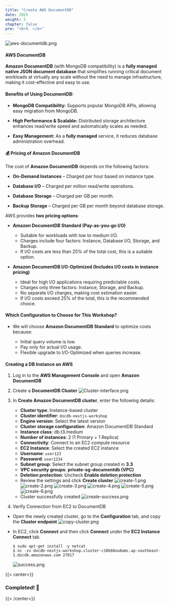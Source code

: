 ```yaml
---
title: "Create AWS DocumentDB"
date: 2025
weight: 5
chapter: false
pre: "<b>5. </b>"
---
```


![aws-documentdb.png](/images/5-create-documentdb-instance/aws-documentdb.png)

#### AWS DocumentDB

**Amazon DocumentDB** (with MongoDB compatibility) is a **fully managed native JSON document database** that simplifies running critical document workloads at virtually any scale without the need to manage infrastructure, making it cost-effective and easy to use.

#### Benefits of Using DocumentDB:

- **MongoDB Compatibility:** Supports popular MongoDB APIs, allowing easy migration from MongoDB.

- **High Performance & Scalable:** Distributed storage architecture enhances read/write speed and automatically scales as needed.

- **Easy Management:** As a **fully managed** service, it reduces database administration overhead.

#### 💰 Pricing of Amazon DocumentDB

The cost of **Amazon DocumentDB** depends on the following factors:

- **On-Demand Instances** – Charged per hour based on instance type.

- **Database I/O** – Charged per million read/write operations.

- **Database Storage** – Charged per GB per month.

- **Backup Storage** – Charged per GB per month beyond database storage.

AWS provides **two pricing options**:

- **Amazon DocumentDB Standard (Pay-as-you-go I/O)**

  - Suitable for workloads with low to medium I/O.
  - Charges include four factors: Instance, Database I/O, Storage, and Backup.
  - If I/O costs are less than 25% of the total cost, this is a suitable option.

- **Amazon DocumentDB I/O-Optimized (Includes I/O costs in instance pricing)**

  - Ideal for high I/O applications requiring predictable costs.
  - Charges only three factors: Instance, Storage, and Backup.
  - No separate I/O charges, making cost estimation easier.
  - If I/O costs exceed 25% of the total, this is the recommended choice.

#### Which Configuration to Choose for This Workshop?

- We will choose **Amazon DocumentDB Standard**
  to optimize costs because:

  - Initial query volume is low.
  - Pay only for actual I/O usage.
  - Flexible upgrade to I/O-Optimized when queries increase.

#### Creating a DB Instance on AWS

1. Log in to the **AWS Management Console** and open **Amazon DocumentDB**

2. Create a **DocumentDB Cluster**
   ![Cluster-interface.png](/images/5-create-documentdb-instance/5.1.png)

3. In **Create Amazon DocumentDB cluster**, enter the following details:

   - **Cluster type**: Instance-based cluster
   - **Cluster identifier**: `docdb-nextjs-workshop`
   - **Engine version**: Select the latest version
   - **Cluster storage configuration**: Amazon DocumentDB Standard
   - **Instance class**: db.t3.medium
   - **Number of instances**: 2 (1 Primary + 1 Replica)
   - **Connectivity**: Connect to an EC2 compute resource
   - **EC2 Instance**: Select the created EC2 instance
   - **Username**: `user123`
   - **Password**: `user1234`
   - **Subnet group**: Select the subnet group created in **3.3**
   - **VPC security groups**: **private-sg-documentdb (VPC)**
   - **Deletion protection**: Uncheck **Enable deletion protection**
   - Review the settings and click **Create cluster**
     ![create-1.png](/images/5-create-documentdb-instance/5.2.png)
     ![create-2.png](/images/5-create-documentdb-instance/5.3.png)
     ![create-3.png](/images/5-create-documentdb-instance/5.4.png)
     ![create-4.png](/images/5-create-documentdb-instance/5.5.png)
     ![create-5.png](/images/5-create-documentdb-instance/5.6.png)
     ![create-6.png](/images/5-create-documentdb-instance/5.7.png)
   - Cluster successfully created
     ![create-success.png](/images/5-create-documentdb-instance/5.8.png)

4. Verify Connection from EC2 to DocumentDB

- Open the newly created cluster, go to the **Configuration** tab, and copy the **Cluster endpoint**
  ![copy-cluster.png](/images/5-create-documentdb-instance/5.9.png)
- In EC2, click **Connect** and then click **Connect** under the **EC2 Instance Connect** tab.

  ```shell
  $ sudo apt-get install -y netcat
  $ nc -zv docdb-nextjs-workshop.cluster-c10k88ou8amc.ap-southeast-1.docdb.amazonaws.com 27017
  ```

  ![success.png](/images/5-create-documentdb-instance/5.10.png)

{{< center>}}

### **Completed! 🚀**

{{< /center>}}
